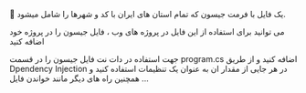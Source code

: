 🍕 یک فایل با فرمت جیسون که تمام استان های ایران با کد و شهرها را شامل میشود.

می توانید برای استفاده از این فایل در پروژه های وب ، فایل جیسون را در پروژه خود اضافه کنید

جهت استفاده در دات نت فایل جیسون را در قسمت program.cs اضافه کنید و از طریق Dpendency Injection در هر جایی از مقدار ان به عنوان یک تنظیمات استفاده کنید و
 همچنین راه های دیگر مانند خواندن فایل ...
